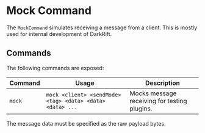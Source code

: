 # Mock Command
The `MockCommand` simulates receiving a message from a client. This is mostly used for internal development of DarkRift.

## Commands
The following commands are exposed:

| Command   | Usage | Description |
|-----------|-------|-------------|
| `mock` | `mock <client> <sendMode> <tag> <data> <data> <data> ...` | Mocks message receiving for testing plugins. |

The message data must be specified as the raw payload bytes.
